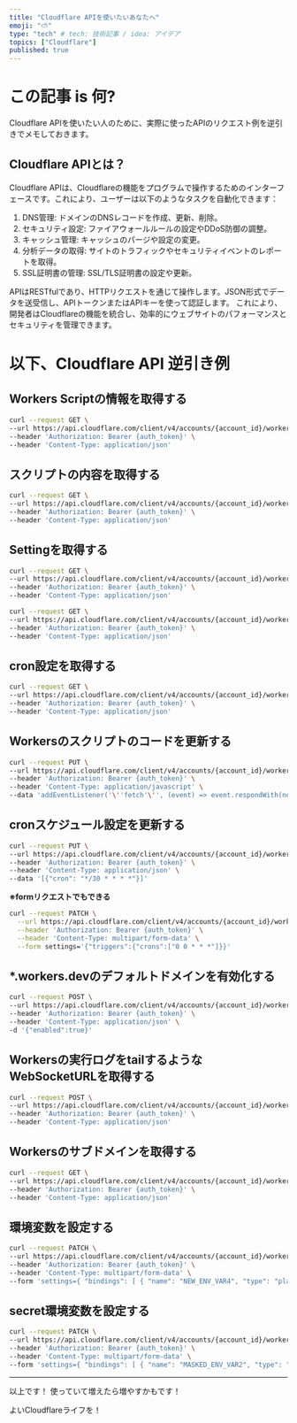 ```yaml
---
title: "Cloudflare APIを使いたいあなたへ"
emoji: "⛅"
type: "tech" # tech: 技術記事 / idea: アイデア
topics: ["Cloudflare"]
published: true
---
```


# この記事 is 何?

Cloudflare APIを使いたい人のために、実際に使ったAPIのリクエスト例を逆引きでメモしておきます。


## Cloudflare APIとは？

Cloudflare APIは、Cloudflareの機能をプログラムで操作するためのインターフェースです。これにより、ユーザーは以下のようなタスクを自動化できます：

1. DNS管理: ドメインのDNSレコードを作成、更新、削除。
2. セキュリティ設定: ファイアウォールルールの設定やDDoS防御の調整。
3. キャッシュ管理: キャッシュのパージや設定の変更。
4. 分析データの取得: サイトのトラフィックやセキュリティイベントのレポートを取得。
5. SSL証明書の管理: SSL/TLS証明書の設定や更新。


APIはRESTfulであり、HTTPリクエストを通じて操作します。JSON形式でデータを送受信し、APIトークンまたはAPIキーを使って認証します。
これにより、開発者はCloudflareの機能を統合し、効率的にウェブサイトのパフォーマンスとセキュリティを管理できます。


# 以下、Cloudflare API 逆引き例

## Workers Scriptの情報を取得する

```sh
curl --request GET \
--url https://api.cloudflare.com/client/v4/accounts/{account_id}/workers/scripts \
--header 'Authorization: Bearer {auth_token}' \
--header 'Content-Type: application/json'
```



## スクリプトの内容を取得する

```sh
curl --request GET \
--url https://api.cloudflare.com/client/v4/accounts/{account_id}/workers/scripts/{script_name}/content/v2 \
--header 'Authorization: Bearer {auth_token}' \
--header 'Content-Type: application/json'
```



## Settingを取得する

```sh
curl --request GET \
--url https://api.cloudflare.com/client/v4/accounts/{account_id}/workers/scripts/{script_name}/script-settings \
--header 'Authorization: Bearer {auth_token}' \
--header 'Content-Type: application/json'
```

```sh
curl --request GET \
--url https://api.cloudflare.com/client/v4/accounts/{account_id}/workers/scripts/{script_name}/settings \
--header 'Authorization: Bearer {auth_token}' \
--header 'Content-Type: application/json'
```





## cron設定を取得する

```sh
curl --request GET \
--url https://api.cloudflare.com/client/v4/accounts/{account_id}/workers/scripts/{script_name}/schedules \
--header 'Authorization: Bearer {auth_token}' \
--header 'Content-Type: application/json'
```

## Workersのスクリプトのコードを更新する

```sh
curl --request PUT \
--url https://api.cloudflare.com/client/v4/accounts/{account_id}/workers/scripts/{script_name} \
--header 'Authorization: Bearer {auth_token}' \
--header 'Content-Type: application/javascript' \
--data 'addEventListener('\''fetch'\'', (event) => event.respondWith(new Response('\''OK'\'')))'
```





## cronスケジュール設定を更新する

```sh
curl --request PUT \
--url https://api.cloudflare.com/client/v4/accounts/{account_id}/workers/scripts/{script_name}/schedules \
--header 'Authorization: Bearer {auth_token}' \
--header 'Content-Type: application/json' \
--data '[{"cron": "*/30 * * * *"}]'
```



**※formリクエストでもできる**

```sh
curl --request PATCH \
  --url https://api.cloudflare.com/client/v4/accounts/{account_id}/workers/scripts/{script_name}/settings \
  --header 'Authorization: Bearer {auth_token}' \
  --header 'Content-Type: multipart/form-data' \
  --form settings='{"triggers":{"crons":["0 0 * * *"]}}'
```

## *.workers.devのデフォルトドメインを有効化する

```sh
curl --request POST \
--url https://api.cloudflare.com/client/v4/accounts/{account_id}/workers/scripts/{script_name}/subdomain \
--header 'Authorization: Bearer {auth_token}' \
--header 'Content-Type: application/json' \
-d '{"enabled":true}'
```

## Workersの実行ログをtailするようなWebSocketURLを取得する

```sh
curl --request POST \
--url https://api.cloudflare.com/client/v4/accounts/{account_id}/workers/scripts/{script_name}/tails \
--header 'Authorization: Bearer {auth_token}' \
--header 'Content-Type: application/json'
```

## Workersのサブドメインを取得する


```sh
curl --request GET \
--url https://api.cloudflare.com/client/v4/accounts/{account_id}/workers/subdomain \
--header 'Authorization: Bearer {auth_token}' \
--header 'Content-Type: application/json'
```




## 環境変数を設定する

```sh
curl --request PATCH \
--url https://api.cloudflare.com/client/v4/accounts/{account_id}/workers/scripts/{script_name}/settings \
--header 'Authorization: Bearer {auth_token}' \
--header 'Content-Type: multipart/form-data' \
--form 'settings={ "bindings": [ { "name": "NEW_ENV_VAR4", "type": "plain_text", "text": "value4" } ] }'
```

## secret環境変数を設定する

```sh
curl --request PATCH \
--url https://api.cloudflare.com/client/v4/accounts/{account_id}/workers/scripts/{script_name}/settings \
--header 'Authorization: Bearer {auth_token}' \
--header 'Content-Type: multipart/form-data' \
--form 'settings={ "bindings": [ { "name": "MASKED_ENV_VAR2", "type": "secret_text", "text": "XXXXXX2" } ] }'
```

----

以上です！
使っていて増えたら増やすかもです！

よいCloudflareライフを！

